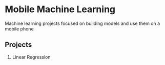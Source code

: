 # Mobile Machine Learning
Machine learning projects focused on building models and use them on a mobile phone

## Projects

1. Linear Regression